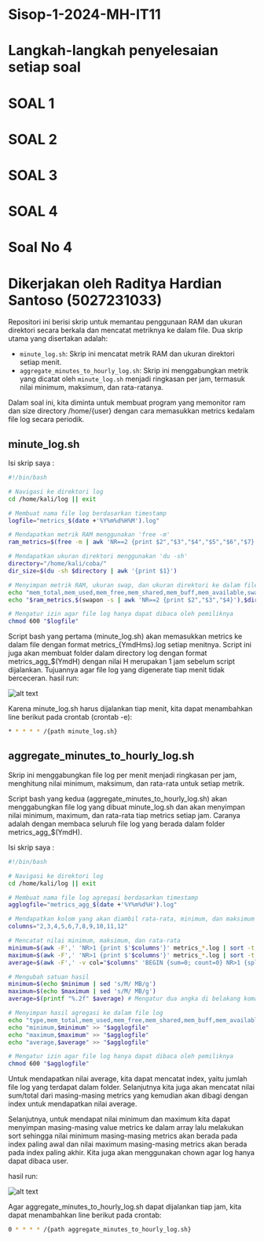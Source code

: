 # Sisop-1-2024-MH-IT11
# Langkah-langkah penyelesaian setiap soal
# SOAL 1
# SOAL 2
# SOAL 3
# SOAL 4
# Soal No 4
# Dikerjakan oleh Raditya Hardian Santoso (5027231033)


Repositori ini berisi skrip untuk memantau penggunaan RAM dan ukuran direktori secara berkala dan mencatat metriknya ke dalam file. Dua skrip utama yang disertakan adalah:

- `minute_log.sh`: Skrip ini mencatat metrik RAM dan ukuran direktori setiap menit.
- `aggregate_minutes_to_hourly_log.sh`: Skrip ini menggabungkan metrik yang dicatat oleh `minute_log.sh` menjadi ringkasan per jam, termasuk nilai minimum, maksimum, dan rata-ratanya.

Dalam soal ini, kita diminta untuk membuat program yang memonitor ram dan size directory /home/{user} dengan cara memasukkan metrics kedalam file log secara periodik.

## minute_log.sh

Isi skrip saya :

```bash
#!/bin/bash

# Navigasi ke direktori log
cd /home/kali/log || exit

# Membuat nama file log berdasarkan timestamp
logfile="metrics_$(date +'%Y%m%d%H%M').log"

# Mendapatkan metrik RAM menggunakan 'free -m'
ram_metrics=$(free -m | awk 'NR==2 {print $2","$3","$4","$5","$6","$7}')

# Mendapatkan ukuran direktori menggunakan 'du -sh'
directory="/home/kali/coba/"
dir_size=$(du -sh $directory | awk '{print $1}')

# Menyimpan metrik RAM, ukuran swap, dan ukuran direktori ke dalam file log
echo "mem_total,mem_used,mem_free,mem_shared,mem_buff,mem_available,swap_total,swap_used,swap_free,dir_path,dir_size" > "$logfile"
echo "$ram_metrics,$(swapon -s | awk 'NR==2 {print $2","$3","$4}'),$directory,$dir_size" >> "$logfile"

# Mengatur izin agar file log hanya dapat dibaca oleh pemiliknya
chmod 600 "$logfile"

```
Script bash yang pertama (minute_log.sh) akan memasukkan metrics ke dalam file dengan format metrics_{YmdHms}.log setiap menitnya. Script ini juga akan membuat folder dalam directory log dengan format metrics_agg_$(YmdH) dengan nilai H merupakan 1 jam sebelum script dijalankan. Tujuannya agar file log yang digenerate tiap menit tidak berceceran. hasil run:

![alt text](https://cdn.discordapp.com/attachments/1176233896292122634/1221504545960755250/image.png?ex=6612d1c2&is=66005cc2&hm=a610467e45968273627aa85c3b476968f1c8b04ce8b2cd0e9b107fd7cf9996f6&)

Karena minute_log.sh harus dijalankan tiap menit, kita dapat menambahkan line berikut pada crontab (crontab -e):
```bash
* * * * * /{path minute_log.sh}
```

## aggregate_minutes_to_hourly_log.sh

Skrip ini menggabungkan file log per menit menjadi ringkasan per jam, menghitung nilai minimum, maksimum, dan rata-rata untuk setiap metrik.

Script bash yang kedua (aggregate_minutes_to_hourly_log.sh) akan menggabungkan file log yang dibuat minute_log.sh dan akan menyimpan nilai minimum, maximum, dan rata-rata tiap metrics setiap jam. Caranya adalah dengan membaca seluruh file log yang berada dalam folder metrics_agg_$(YmdH).

Isi skrip saya :

```bash
#!/bin/bash

# Navigasi ke direktori log
cd /home/kali/log || exit

# Membuat nama file log agregasi berdasarkan timestamp
agglogfile="metrics_agg_$(date +'%Y%m%d%H').log"

# Mendapatkan kolom yang akan diambil rata-rata, minimum, dan maksimum
columns="2,3,4,5,6,7,8,9,10,11,12"

# Mencatat nilai minimum, maksimum, dan rata-rata
minimum=$(awk -F',' 'NR>1 {print $'$columns'}' metrics_*.log | sort -t, -n | head -n 1)
maximum=$(awk -F',' 'NR>1 {print $'$columns'}' metrics_*.log | sort -t, -n | tail -n 1)
average=$(awk -F',' -v col="$columns" 'BEGIN {sum=0; count=0} NR>1 {split(col, arr, ","); for (i in arr) sum+=$arr[i]; count++} END {print sum/count}' metrics_*.log)

# Mengubah satuan hasil
minimum=$(echo $minimum | sed 's/M/ MB/g')
maximum=$(echo $maximum | sed 's/M/ MB/g')
average=$(printf "%.2f" $average) # Mengatur dua angka di belakang koma untuk rata-rata

# Menyimpan hasil agregasi ke dalam file log
echo "type,mem_total,mem_used,mem_free,mem_shared,mem_buff,mem_available,swap_total,swap_used,swap_free,path,path_size" > "$agglogfile"
echo "minimum,$minimum" >> "$agglogfile"
echo "maximum,$maximum" >> "$agglogfile"
echo "average,$average" >> "$agglogfile"

# Mengatur izin agar file log hanya dapat dibaca oleh pemiliknya
chmod 600 "$agglogfile"

```

Untuk mendapatkan nilai average, kita dapat mencatat index, yaitu jumlah file log yang terdapat dalam folder. Selanjutnya kita juga akan mencatat nilai sum/total dari masing-masing metrics yang kemudian akan dibagi dengan index untuk mendapatkan nilai average.

Selanjutnya, untuk mendapat nilai minimum dan maximum kita dapat menyimpan masing-masing value metrics ke dalam array lalu melakukan sort sehingga nilai minimum masing-masing metrics akan berada pada index paling awal dan nilai maximum masing-masing metrics akan berada pada index paling akhir. Kita juga akan menggunakan chown agar log hanya dapat dibaca user.

hasil run:

![alt text](https://cdn.discordapp.com/attachments/1176233896292122634/1221504764857028608/image.png?ex=6612d1f6&is=66005cf6&hm=ca3e8774192fa09367ce9ed864cf1756ccffc99fc2c3adb462e53d329592f91b&)


Agar aggregate_minutes_to_hourly_log.sh dapat dijalankan tiap jam, kita dapat menambahkan line berikut pada crontab:

```bash
0 * * * * /{path aggregate_minutes_to_hourly_log.sh}
```


